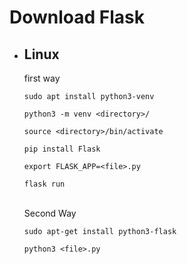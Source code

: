 # Download Flask

<ul>

<li><h2>Linux</h2>
first way

    sudo apt install python3-venv    

    python3 -m venv <directory>/

    source <directory>/bin/activate
    
    pip install Flask

    export FLASK_APP=<file>.py

    flask run
<br>
Second Way

    sudo apt-get install python3-flask
    
    python3 <file>.py

</li>


</ul>

